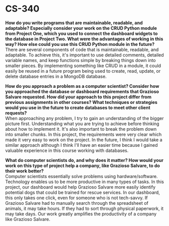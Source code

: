 # CS-340

**How do you write programs that are maintainable, readable, and adaptable? Especially consider your work on the CRUD Python module from Project One, which you used to connect the dashboard widgets to the database in Project Two. What were the advantages of working in this way? How else could you use this CRUD Python module in the future?**  
There are several components of code that is maintainable, readable, and adaptable. To achieve this, it's important to use detailed comments, detailed variable names, and keep functions simple by breaking things down into smaller pieces. By implementing something like CRUD in a module, it could easily be reused in a future program being used to create, read, update, or delete database entries in a MongoDB database.  
  
**How do you approach a problem as a computer scientist? Consider how you approached the database or dashboard requirements that Grazioso Salvare requested. How did your approach to this project differ from previous assignments in other courses? What techniques or strategies would you use in the future to create databases to meet other client requests?**  
When approaching any problem, I try to gain an understanding of the bigger picture first. Understanding what you are trying to achieve before thinking about how to implement it. It's also important to break the problem down into smaller chunks. In this project, the requirements were very clear which made it very easy to work on the project. In the future, I think I would take a similar approach although I think I'll have an easier time because I gained valuable experience in this course working with databases.  
  
**What do computer scientists do, and why does it matter? How would your work on this type of project help a company, like Grazioso Salvare, to do their work better?**  
Computer scientists essentially solve problems using hardware/software. Technology enables us to be more productive in many types of tasks. In this project, our dashboard would help Grazioso Salvare more easily identify potential dogs that could be trained for rescue services. In our dashboard, this only takes one click, even for someone who is not tech-savvy. If Grazioso Salvare had to manually search through the spreadsheet of animals, it may take hours. If they had to sort through physical paperwork, it may take days. Our work greatly amplifies the productivity of a company like Grazioso Salvare. 
